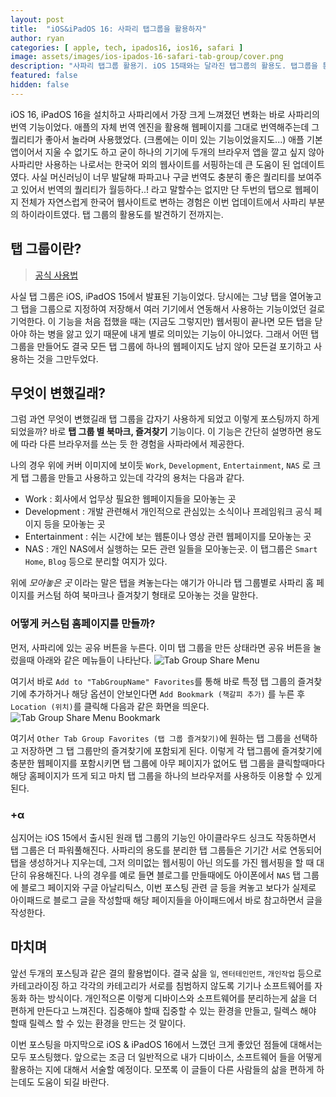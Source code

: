```yaml
---
layout: post
title:  "iOS&iPadOS 16: 사파리 탭그룹을 활용하자"
author: ryan
categories: [ apple, tech, ipados16, ios16, safari ]
image: assets/images/ios-ipados-16-safari-tab-group/cover.png
description: "사파리 탭그룹 활용기. iOS 15때와는 달라진 탭그룹의 활용도. 탭그룹을 통한 멀티 브라우저 경험."
featured: false
hidden: false
--- 
```


iOS 16, iPadOS 16을 설치하고 사파리에서 가장 크게 느껴졌던 변화는 바로 사파리의 번역 기능이었다. 애플의 자체 번역 엔진을 활용해 웹페이지를 그대로 번역해주는데 그 퀄리티가 좋아서 놀라며 사용했었다. (크롬에는 이미 있는 기능이었을지도...) 애플 기본앱이어서 지울 수 없기도 하고 굳이 하나의 기기에 두개의 브라우저 앱을 깔고 싶지 않아 사파리만 사용하는 나로서는 한국어 외의 웹사이트를 서핑하는데 큰 도움이 된 업데이트였다. 사실 머신러닝이 너무 발달해 파파고나 구글 번역도 충분히 좋은 퀄리티를 보여주고 있어서 번역의 퀄리티가 월등하다..! 라고 말할수는 없지만 단 두번의 탭으로 웹페이지 전체가 자연스럽게 한국어 웹사이트로 변하는 경험은 이번 업데이트에서 사파리 부분의 하이라이트였다. 탭 그룹의 활용도를 발견하기 전까지는.

## 탭 그룹이란?
>[공식 사용법](https://support.apple.com/ko-kr/guide/iphone/iph3028ebf68/ios)

사실 탭 그룹은 iOS, iPadOS 15에서 발표된 기능이었다. 당시에는 그냥 탭을 열어놓고 그 탭을 그룹으로 지정하여 저장해서 여러 기기에서 연동해서 사용하는 기능이었던 걸로 기억한다. 이 기능을 처음 접했을 때는 (지금도 그렇지만) 웹서핑이 끝나면 모든 탭을 닫아야 하는 병을 앓고 있기 때문에 내게 별로 의미있는 기능이 아니었다. 그래서 어떤 탭 그룹을 만들어도 결국 모든 탭 그룹에 하나의 웹페이지도 남지 않아 모든걸 포기하고 사용하는 것을 그만두었다.

## 무엇이 변했길래?
그럼 과연 무엇이 변했길래 탭 그룹을 갑자기 사용하게 되었고 이렇게 포스팅까지 하게 되었을까? 바로 **탭 그룹 별 북마크, 즐겨찾기** 기능이다. 이 기능은 간단히 설명하면 용도에 따라 다른 브라우저를 쓰는 듯 한 경험을 사파라에서 제공한다. 

나의 경우 위에 커버 이미지에 보이듯 `Work`, `Development`, `Entertainment`, `NAS` 로 크게 탭 그룹을 만들고 사용하고 있는데 각각의 용처는 다음과 같다.
* Work : 회사에서 업무상 필요한 웹페이지들을 모아놓는 곳
* Development : 개발 관련해서 개인적으로 관심있는 소식이나 프레임워크 공식 페이지 등을 모아놓는 곳
* Entertainment : 쉬는 시간에 보는 웹툰이나 영상 관련 웹페이지를 모아놓는 곳
* NAS : 개인 NAS에서 실행하는 모든 관련 일들을 모아놓는곳. 이 탭그룹은 `Smart Home`, `Blog` 등으로 분리할 여지가 있다.

위에 *모아놓은 곳* 이라는 말은 탭을 켜놓는다는 얘기가 아니라 탭 그룹별로 사파리 홈 페이지를 커스텀 하여 북마크나 즐겨찾기 형태로 모아놓는 것을 말한다.

### 어떻게 커스텀 홈페이지를 만들까?
먼저, 사파리에 있는 공유 버튼을 누른다. 이미 탭 그룹을 만든 상태라면 공유 버튼을 눌렀을때 아래와 같은 메뉴들이 나타난다.
![Tab Group Share Menu](/assets/images/ios-ipados-16-safari-tab-group/share.PNG)

여기서 바로 `Add to "TabGroupName" Favorites`를 통해 바로 특정 탭 그룹의 즐겨찾기에 추가하거나 해당 옵션이 안보인다면 `Add Bookmark (책갈피 추가)` 를 누른 후 `Location (위치)`를 클릭해 다음과 같은 화면을 띄운다.
![Tab Group Share Menu Bookmark](/assets/images/ios-ipados-16-safari-tab-group/bookmark.PNG)

여기서 `Other Tab Group Favorites (탭 그룹 즐겨찾기)`에 원하는 탭 그룹을 선택하고 저장하면 그 탭 그룹만의 즐겨찾기에 포함되게 된다. 이렇게 각 탭그룹에 즐겨찾기에 충분한 웹페이지를 포함시키면 탭 그룹에 아무 페이지가 없어도 탭 그룹을 클릭할때마다 해당 홈페이지가 뜨게 되고 마치 탭 그룹을 하나의 브라우저를 사용하듯 이용할 수 있게 된다.

### +α
심지어는 iOS 15에서 출시된 원래 탭 그룹의 기능인 아이클라우드 싱크도 작동하면서 탭 그룹은 더 파워풀해진다. 사파리의 용도를 분리한 탭 그룹들은 기기간 서로 연동되어 탭을 생성하거나 지우는데, 그저 의미없는 웹서핑이 아닌 의도를 가진 웹서핑을 할 때 대단히 유용해진다. 나의 경우를 예로 들면 블로그를 만들때에도 아이폰에서 `NAS` 탭 그룹에 블로그 페이지와 구글 아날리틱스, 이번 포스팅 관련 글 등을 켜놓고 보다가 실제로 아이패드로 블로그 글을 작성할때 해당 페이지들을 아이패드에서 바로 참고하면서 글을 작성한다.

## 마치며
앞선 두개의 포스팅과 같은 결의 활용법이다. 결국 삶을 `일`, `엔터테인먼트`, `개인작업` 등으로 카테고라이징 하고 각각의 카테고리가 서로를 침범하지 않도록 기기나 소프트웨어를 자동화 하는 방식이다. 개인적으론 이렇게 디바이스와 소프트웨어를 분리하는게 삶을 더 편하게 만든다고 느껴진다. 집중해야 할때 집중할 수 있는 환경을 만들고, 릴렉스 해야 할때 릴렉스 할 수 있는 환경을 만드는 것 말이다.

이번 포스팅을 마지막으로 iOS & iPadOS 16에서 느꼈던 크게 좋았던 점들에 대해서는 모두 포스팅했다. 앞으로는 조금 더 일반적으로 내가 디바이스, 소프트웨어 들을 어떻게 활용하는 지에 대해서 서술할 예정이다. 모쪼록 이 글들이 다른 사람들의 삶을 편하게 하는데도 도움이 되길 바란다.



<!-- 
---
layout: post
title:  "Inception Movie"
author: john
categories: [ Jekyll, tutorial ]
tags: [red, yellow]
image: assets/images/11.jpg
description: "My review of Inception movie. Actors, directing and more."
rating: 4.5
featured: true
hidden: false
beforetoc: "Markdown editor is a very powerful thing. In this article I'm going to show you what you can actually do with it, some tricks and tips while editing your post."
toc: true // 목차를 사용할 것인지
--- 
-->
